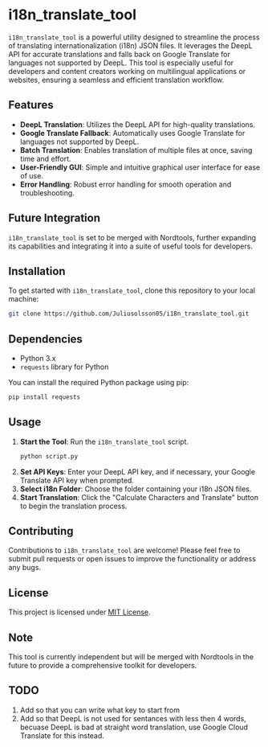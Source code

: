 # i18n_translate_tool

`i18n_translate_tool` is a powerful utility designed to streamline the process of translating internationalization (i18n) JSON files. It leverages the DeepL API for accurate translations and falls back on Google Translate for languages not supported by DeepL. This tool is especially useful for developers and content creators working on multilingual applications or websites, ensuring a seamless and efficient translation workflow.

## Features

- **DeepL Translation**: Utilizes the DeepL API for high-quality translations.
- **Google Translate Fallback**: Automatically uses Google Translate for languages not supported by DeepL.
- **Batch Translation**: Enables translation of multiple files at once, saving time and effort.
- **User-Friendly GUI**: Simple and intuitive graphical user interface for ease of use.
- **Error Handling**: Robust error handling for smooth operation and troubleshooting.

## Future Integration

`i18n_translate_tool` is set to be merged with Nordtools, further expanding its capabilities and integrating it into a suite of useful tools for developers.

## Installation

To get started with `i18n_translate_tool`, clone this repository to your local machine:

```bash
git clone https://github.com/Juliusolsson05/i18n_translate_tool.git
```

## Dependencies

- Python 3.x
- `requests` library for Python

You can install the required Python package using pip:

```bash
pip install requests
```

## Usage

1. **Start the Tool**: Run the `i18n_translate_tool` script.
   ```bash
   python script.py
   ```
2. **Set API Keys**: Enter your DeepL API key, and if necessary, your Google Translate API key when prompted.
3. **Select i18n Folder**: Choose the folder containing your i18n JSON files.
4. **Start Translation**: Click the "Calculate Characters and Translate" button to begin the translation process.

## Contributing

Contributions to `i18n_translate_tool` are welcome! Please feel free to submit pull requests or open issues to improve the functionality or address any bugs.

## License

This project is licensed under [MIT License](LICENSE).

## Note

This tool is currently independent but will be merged with Nordtools in the future to provide a comprehensive toolkit for developers.

## TODO

1. Add so that you can write what key to start from
2. Add so that DeepL is not used for sentances with less then 4 words, becuase DeepL is bad at straight word translation, use Google Cloud Translate for this instead.

